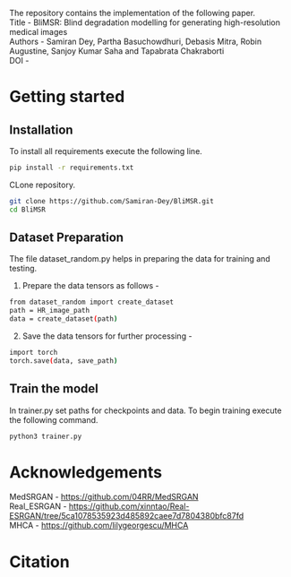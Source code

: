 The repository contains the implementation of the following paper. \
Title - BliMSR: Blind degradation modelling for generating high-resolution medical images \
Authors - Samiran Dey, Partha Basuchowdhuri, Debasis Mitra, Robin Augustine,  Sanjoy Kumar Saha and Tapabrata Chakraborti \
DOI - 

# Getting started

## Installation
To install all requirements execute the following line.
```bash
pip install -r requirements.txt
```
CLone repository.
```bash
git clone https://github.com/Samiran-Dey/BliMSR.git
cd BliMSR
```

## Dataset Preparation
The file dataset_random.py helps in preparing the data for training and testing. 

1. Prepare the data tensors as follows -
```bash
from dataset_random import create_dataset
path = HR_image_path
data = create_dataset(path)
```

2. Save the data tensors for further processing - 
```bash
import torch
torch.save(data, save_path)
```

## Train the model
In trainer.py set paths for checkpoints and data. To begin training execute the following command.
```bash
python3 trainer.py
```

# Acknowledgements 
MedSRGAN - https://github.com/04RR/MedSRGAN \
Real_ESRGAN - https://github.com/xinntao/Real-ESRGAN/tree/5ca1078535923d485892caee7d7804380bfc87fd \
MHCA - https://github.com/lilygeorgescu/MHCA

# Citation
```bash

```
